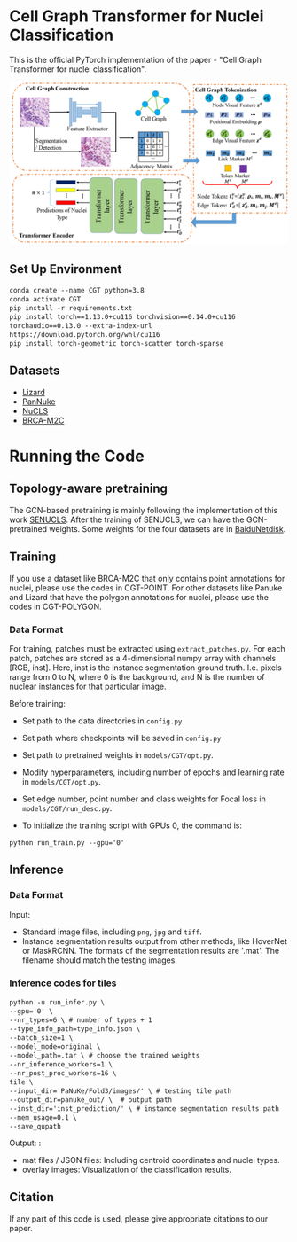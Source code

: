 # Cell Graph Transformer for Nuclei Classification

This is the official PyTorch implementation of the paper - "Cell Graph Transformer for nuclei classification". 

![](diagram/framework.png)




## Set Up Environment
```
conda create --name CGT python=3.8
conda activate CGT
pip install -r requirements.txt
pip install torch==1.13.0+cu116 torchvision==0.14.0+cu116 torchaudio==0.13.0 --extra-index-url https://download.pytorch.org/whl/cu116
pip install torch-geometric torch-scatter torch-sparse
```
## Datasets
- [Lizard](https://openaccess.thecvf.com/content/ICCV2021W/CDPath/html/Graham_Lizard_A_Large-Scale_Dataset_for_Colonic_Nuclear_Instance_Segmentation_and_ICCVW_2021_paper.html)
- [PanNuke](https://arxiv.org/abs/2003.10778)
- [NuCLS](https://academic.oup.com/gigascience/article-abstract/doi/10.1093/gigascience/giac037/6586817)
- [BRCA-M2C](http://openaccess.thecvf.com/content/ICCV2021/html/Abousamra_Multi-Class_Cell_Detection_Using_Spatial_Context_Representation_ICCV_2021_paper.html)

# Running the Code

## Topology-aware pretraining
The GCN-based pretraining is mainly following the implementation of this work [SENUCLS](https://github.com/Lewislou/SENUCLS).
After the training of SENUCLS, we can have the GCN-pretrained weights. Some weights for the four datasets are in [BaiduNetdisk]().

## Training
If you use a dataset like BRCA-M2C that only contains point annotations for nuclei, please use the codes in CGT-POINT. For other datasets like Panuke and Lizard that have the polygon annotations for nuclei, please use the codes in CGT-POLYGON.

### Data Format
For training, patches must be extracted using `extract_patches.py`. For each patch, patches are stored as a 4-dimensional numpy array with channels [RGB, inst]. Here, inst is the instance segmentation ground truth. I.e. pixels range from 0 to N, where 0 is the background, and N is the number of nuclear instances for that particular image. 

Before training:

- Set path to the data directories in `config.py`
- Set path where checkpoints will be saved  in `config.py`
- Set path to pretrained weights in `models/CGT/opt.py`.
- Modify hyperparameters, including number of epochs and learning rate in `models/CGT/opt.py`.
- Set edge number, point number and class weights for Focal loss in `models/CGT/run_desc.py`.

- To initialize the training script with GPUs 0, the command is:
```
python run_train.py --gpu='0' 
```

## Inference

### Data Format

Input: <br />
- Standard image files, including `png`, `jpg` and `tiff`.
- Instance segmentation results output from other methods, like HoverNet or MaskRCNN. The formats of the segmentation results are '.mat'. The filename should match the testing images.

### Inference codes for tiles
```
python -u run_infer.py \
--gpu='0' \
--nr_types=6 \ # number of types + 1
--type_info_path=type_info.json \
--batch_size=1 \
--model_mode=original \
--model_path=.tar \ # choose the trained weights
--nr_inference_workers=1 \
--nr_post_proc_workers=16 \
tile \
--input_dir='PaNuKe/Fold3/images/' \ # testing tile path
--output_dir=panuke_out/ \  # output path
--inst_dir='inst_prediction/' \ # instance segmentation results path
--mem_usage=0.1 \
--save_qupath
```
Output: : <br />
- mat files / JSON files: Including centroid coordinates and nuclei types.
- overlay images: Visualization of the classification results.
## Citation

If any part of this code is used, please give appropriate citations to our paper. <br />


